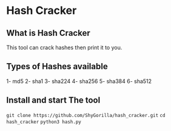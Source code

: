 # Hash Cracker

## What is Hash Cracker
This tool can crack hashes then print it to you. 

## Types of Hashes available
1- md5
2- sha1
3- sha224
4- sha256
5- sha384
6- sha512

## Install and start The tool 

`git clone https://github.com/ShyGorilla/hash_cracker.git`
`cd hash_cracker`
`python3 hash.py`

